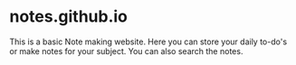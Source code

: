 # notes.github.io

This is a basic Note making website.
Here you can store your daily to-do's or make notes for your subject.
You can also search the notes.
